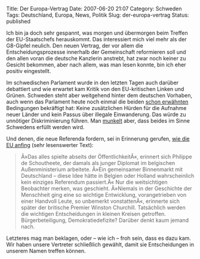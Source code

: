 Title: Der Europa-Vertrag
Date: 2007-06-20 21:07
Category: Schweden
Tags: Deutschland, Europa, News, Politik
Slug: der-europa-vertrag
Status: published

Ich bin ja doch sehr gespannt, was morgen und übermorgen beim Treffen
der EU-Staatschefs herauskommt. Das interessiert mich viel mehr als der
G8-Gipfel neulich. Den neuen Vertrag, der vor allem die
Entscheidungsprozesse innerhalb der Gemeinschaft reformieren soll und
den allen voran die deutsche Kanzlerin anstrebt, hat zwar noch keiner zu
Gesicht bekommen, aber nach allem, was man lesen konnte, bin ich eher
positiv eingestellt.

Im schwedischen Parlament wurde in den letzten Tagen auch darüber
debattiert und wie erwartet kam Kritik von den EU-kritischen Linken und
Grünen. Schweden steht aber weitgehend hinter dem deutschen Vorhaben,
auch wenn das Parlament heute noch einmal die beiden [schon
erwähnten](http://www.fiket.de/2007/05/29/reinfeldt-bei-merkel/)
Bedingungen bekräftigt hat: Keine zusätzlichen Hürden für die Aufnahme
neuer Länder und kein Passus über illegale Einwanderung. Das würde zu
unnötiger Diskriminierung führen. Man
[munkelt](http://www.sr.se/cgi-bin/ekot/artikel.asp?Artikel=1437914)
aber, dass beides im Sinne Schwedens erfüllt werden wird.

Und denen, die neue Referenda fordern, sei in Erinnerung gerufen, [wie
die EU
anfing](http://www.zeit.de/2007/13/A-Roemische-Vertraege?page=all) (sehr
lesenswerter Text):

> Â»Das alles spielte abseits der ÖffentlichkeitÂ«, erinnert sich
> Philippe de Schoutheete, der damals als junger Diplomat im belgischen
> Außenministerium arbeitete. Â»Ein gemeinsamer Binnenmarkt mit
> Deutschland – diese Idee hätte in Belgien oder Holland wahrscheinlich
> kein einziges Referendum passiert.Â« Nur die weitsichtigen Beobachter
> merken, was geschieht. Â»Niemals in der Geschichte der Menschheit ging
> eine so wichtige Entwicklung, vorangetrieben von einer Handvoll Leute,
> so unbemerkt vonstattenÂ«, erinnerte sich später der britische Premier
> Winston Churchill. Tatsächlich werden die wichtigen Entscheidungen in
> kleinen Kreisen getroffen. Bürgerbeteiligung, Demokratiedefizite?
> Darüber denkt kaum jemand nach.

Letzteres mag man beklagen, oder – wie ich – froh sein, dass es dazu
kam. Wir haben unsere Vertreter schließlich gewählt, damit sie
Entscheidungen in unserem Namen treffen können.

